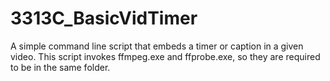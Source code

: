 # 3313C_BasicVidTimer
A simple command line script that embeds a timer or caption in a given video. This script invokes ffmpeg.exe and ffprobe.exe, so they are required to be in the same folder. 
